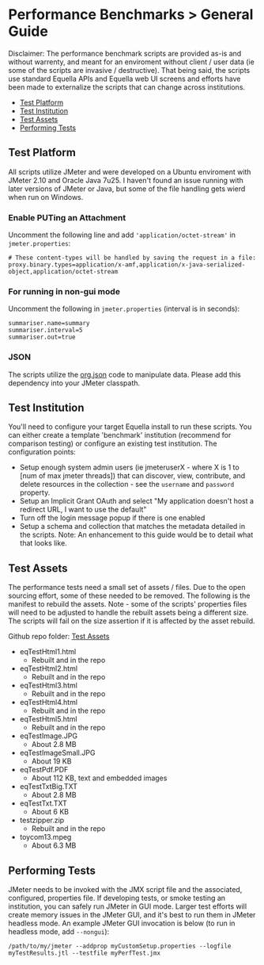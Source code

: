 # Performance Benchmarks > General Guide
Disclaimer:  The performance benchmark scripts are provided as-is and without warrenty, and meant for an enviroment without client / user data (ie some of the scripts are invasive / destructive).  That being said, the scripts use standard Equella APIs and Equella web UI screens and efforts have been made to externalize the scripts that can change across institutions.

* [Test Platform](https://github.com/equella/equella.github.io/blob/master/equella-tools/performance-benchmarks-general.md#test-platform)
* [Test Institution](https://github.com/equella/equella.github.io/blob/master/equella-tools/performance-benchmarks-general.md#test-institution)
* [Test Assets](https://github.com/equella/equella.github.io/blob/master/equella-tools/performance-benchmarks-general.md#test-assets)
* [Performing Tests](https://github.com/equella/equella.github.io/blob/master/equella-tools/performance-benchmarks-general.md#performing-tests)

## Test Platform
All scripts utilize JMeter and were developed on a Ubuntu enviroment with JMeter 2.10 and Oracle Java 7u25.  I haven't found an issue running with later versions of JMeter or Java, but some of the file handling gets wierd when run on Windows.

### Enable PUTing an Attachment
Uncomment the following line and add ```'application/octet-stream'``` in ```jmeter.properties```:
```
# These content-types will be handled by saving the request in a file:
proxy.binary.types=application/x-amf,application/x-java-serialized-object,application/octet-stream
```
### For running in non-gui mode
Uncomment the following in ```jmeter.properties``` (interval is in seconds):
```
summariser.name=summary
summariser.interval=5
summariser.out=true
```
### JSON
The scripts utilize the [org.json](https://mvnrepository.com/artifact/org.json/json) code to manipulate data.  Please add this dependency into your JMeter classpath.

## Test Institution
You'll need to configure your target Equella install to run these scripts.  You can either create a template 'benchmark' institution (recommend for comparison testing) or configure an existing test institution.  The configuration points:
* Setup enough system admin users (ie jmeteruserX - where X is 1 to [num of max jmeter threads]) that can discover, view, contribute, and delete resources in the collection - see the ```username``` and ```password``` property.
* Setup an Implicit Grant OAuth and select "My application doesn't host a redirect URL, I want to use the default"
* Turn off the login message popup if there is one enabled
* Setup a schema and collection that matches the metadata detailed in the scripts.  Note:  An enhancement to this guide would be to detail what that looks like.

## Test Assets
The performance tests need a small set of assets / files.  Due to the open sourcing effort, some of these needed to be removed.  The following is the manifest to rebuild the assets.  Note - some of the scripts' properties files will need to be adjusted to handle the rebuilt assets being a different size.  The scripts will fail on the size assertion if it is affected by the asset rebuild.

Github repo folder:  [Test Assets](https://github.com/equella/Equella-Tools/tree/master/performance-benchmarks/assets)

* eqTestHtml1.html
  * Rebuilt and in the repo
* eqTestHtml2.html
  * Rebuilt and in the repo
* eqTestHtml3.html
  * Rebuilt and in the repo
* eqTestHtml4.html
  * Rebuilt and in the repo
* eqTestHtml5.html
  * Rebuilt and in the repo
* eqTestImage.JPG
  * About 2.8 MB
* eqTestImageSmall.JPG
  * About 19 KB
* eqTestPdf.PDF
  * About 112 KB, text and embedded images
* eqTestTxtBig.TXT
  * About 2.8 MB
* eqTestTxt.TXT
  * About 6 KB
* testzipper.zip
  * Rebuilt and in the repo
* toycom13.mpeg
  * About 6.3 MB

## Performing Tests
JMeter needs to be invoked with the JMX script file and the associated, configured, properties file.  If developing tests, or smoke testing an institution, you can safely run JMeter in GUI mode.  Larger test efforts will create memory issues in the JMeter GUI, and it's best to run them in JMeter headless mode.  An example JMeter GUI invocation is below (to run in headless mode, add ```--nongui```):
```
/path/to/my/jmeter --addprop myCustomSetup.properties --logfile myTestResults.jtl --testfile myPerfTest.jmx
```

